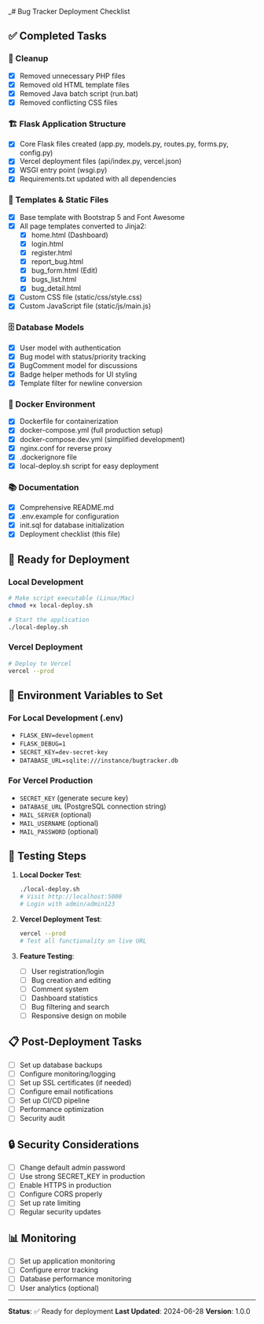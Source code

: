 _# Bug Tracker Deployment Checklist

## ✅ Completed Tasks

### 🧹 Cleanup
- [x] Removed unnecessary PHP files
- [x] Removed old HTML template files  
- [x] Removed Java batch script (run.bat)
- [x] Removed conflicting CSS files

### 🏗️ Flask Application Structure
- [x] Core Flask files created (app.py, models.py, routes.py, forms.py, config.py)
- [x] Vercel deployment files (api/index.py, vercel.json)
- [x] WSGI entry point (wsgi.py)
- [x] Requirements.txt updated with all dependencies

### 🎨 Templates & Static Files
- [x] Base template with Bootstrap 5 and Font Awesome
- [x] All page templates converted to Jinja2:
  - [x] home.html (Dashboard)
  - [x] login.html
  - [x] register.html
  - [x] report_bug.html
  - [x] bug_form.html (Edit)
  - [x] bugs_list.html
  - [x] bug_detail.html
- [x] Custom CSS file (static/css/style.css)
- [x] Custom JavaScript file (static/js/main.js)

### 🗄️ Database Models
- [x] User model with authentication
- [x] Bug model with status/priority tracking
- [x] BugComment model for discussions
- [x] Badge helper methods for UI styling
- [x] Template filter for newline conversion

### 🐳 Docker Environment
- [x] Dockerfile for containerization
- [x] docker-compose.yml (full production setup)
- [x] docker-compose.dev.yml (simplified development)
- [x] nginx.conf for reverse proxy
- [x] .dockerignore file
- [x] local-deploy.sh script for easy deployment

### 📚 Documentation
- [x] Comprehensive README.md
- [x] .env.example for configuration
- [x] init.sql for database initialization
- [x] Deployment checklist (this file)

## 🚀 Ready for Deployment

### Local Development
```bash
# Make script executable (Linux/Mac)
chmod +x local-deploy.sh

# Start the application
./local-deploy.sh
```

### Vercel Deployment
```bash
# Deploy to Vercel
vercel --prod
```

## 🔧 Environment Variables to Set

### For Local Development (.env)
- `FLASK_ENV=development`
- `FLASK_DEBUG=1`
- `SECRET_KEY=dev-secret-key`
- `DATABASE_URL=sqlite:///instance/bugtracker.db`

### For Vercel Production
- `SECRET_KEY` (generate secure key)
- `DATABASE_URL` (PostgreSQL connection string)
- `MAIL_SERVER` (optional)
- `MAIL_USERNAME` (optional)
- `MAIL_PASSWORD` (optional)

## 🧪 Testing Steps

1. **Local Docker Test**:
   ```bash
   ./local-deploy.sh
   # Visit http://localhost:5000
   # Login with admin/admin123
   ```

2. **Vercel Deployment Test**:
   ```bash
   vercel --prod
   # Test all functionality on live URL
   ```

3. **Feature Testing**:
   - [ ] User registration/login
   - [ ] Bug creation and editing
   - [ ] Comment system
   - [ ] Dashboard statistics
   - [ ] Bug filtering and search
   - [ ] Responsive design on mobile

## 📋 Post-Deployment Tasks

- [ ] Set up database backups
- [ ] Configure monitoring/logging
- [ ] Set up SSL certificates (if needed)
- [ ] Configure email notifications
- [ ] Set up CI/CD pipeline
- [ ] Performance optimization
- [ ] Security audit

## 🔒 Security Considerations

- [ ] Change default admin password
- [ ] Use strong SECRET_KEY in production
- [ ] Enable HTTPS in production
- [ ] Configure CORS properly
- [ ] Set up rate limiting
- [ ] Regular security updates

## 📊 Monitoring

- [ ] Set up application monitoring
- [ ] Configure error tracking
- [ ] Database performance monitoring
- [ ] User analytics (optional)

---

**Status**: ✅ Ready for deployment
**Last Updated**: 2024-06-28
**Version**: 1.0.0
